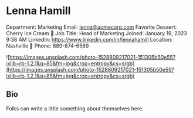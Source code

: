 # Lenna Hamill

Department: Marketing
Email: lenna@acmecorp.com
Favorite Dessert: Cherry Ice Cream 🍦
Job Title: Head of Marketing
Joined: January 19, 2023 9:38 AM
LinkedIn: https://www.linkedin.com/in/lennahamill
Location: Nashville 🎸
Phone: 689-874-6589

![https://images.unsplash.com/photo-1528809217021-151305b50e55?ixlib=rb-1.2.1&q=85&fm=jpg&crop=entropy&cs=srgb](https://images.unsplash.com/photo-1528809217021-151305b50e55?ixlib=rb-1.2.1&q=85&fm=jpg&crop=entropy&cs=srgb)

## Bio

Folks can write a little something about themselves here.